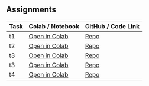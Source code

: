 ## Assignments

| Task | Colab / Notebook | GitHub / Code Link |
|------|-------------------|---------------------|
| t1 | [Open in Colab](https://colab.research.google.com/github/mohamed-seyam/ML-Mastering/blob/main/cnn/task1/cnn_step_by_step.ipynb) | [Repo](https://github.com/mohamed-seyam/ML-Mastering/blob/main/cnn/task1) |
| t2 | [Open in Colab](https://colab.research.google.com/github/mohamed-seyam/ML-Mastering/blob/main/cnn/task2/conv_model_app.ipynb) | [Repo](https://colab.research.google.com/github/mohamed-seyam/ML-Mastering/blob/main/cnn/task2) |
| t3 | [Open in Colab](https://colab.research.google.com/github/mohamed-seyam/ML-Mastering/blob/main/cnn/task2/keras_tutorial_happy_house.ipynb) | [Repo](https://colab.research.google.com/github/mohamed-seyam/ML-Mastering/blob/main/cnn/task3) |
| t3 | [Open in Colab](https://colab.research.google.com/github/mohamed-seyam/ML-Mastering/blob/main/path/to/t3_notebook.ipynb) | [Repo](https://github.com/mohamed-seyam/ML-Mastering/blob/main/path/to/t3_notebook.ipynb) |
| t4 | [Open in Colab](https://colab.research.google.com/github/mohamed-seyam/ML-Mastering/blob/main/path/to/t4_notebook.ipynb) | [Repo](https://github.com/mohamed-seyam/ML-Mastering/blob/main/path/to/t4_notebook.ipynb) |
